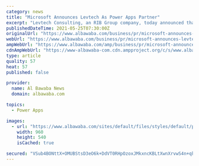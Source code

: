 ```yaml
---
category: news
title: "Microsoft Announces Levtech As Power Apps Partner"
excerpt: "Levtech Consulting, an RIB Group company, today announced that it has extended its partnership with Microsoft to be a certified Power Apps Partner Levtech Consulting, an RIB Group company ..."
publishedDateTime: 2021-05-25T07:30:00Z
originalUrl: "https://www.albawaba.com/business/pr/microsoft-announces-levtech-power-apps-partner-1429413"
webUrl: "https://www.albawaba.com/business/pr/microsoft-announces-levtech-power-apps-partner-1429413"
ampWebUrl: "https://www.albawaba.com/amp/business/pr/microsoft-announces-levtech-power-apps-partner-1429413"
cdnAmpWebUrl: "https://www-albawaba-com.cdn.ampproject.org/c/s/www.albawaba.com/amp/business/pr/microsoft-announces-levtech-power-apps-partner-1429413"
type: article
quality: 57
heat: 57
published: false

provider:
  name: Al Bawaba News
  domain: albawaba.com

topics:
  - Power Apps

images:
  - url: "https://www.albawaba.com/sites/default/files/styles/default/public/2021-05/Anilesh%20Kumar%2C%20CEO%2C%20Levtech%20Consulting.JPG?itok=FNOzJPpk"
    width: 960
    height: 540
    isCached: true

secured: "VSub4BONttX+OMUBStsD3eO6k+DdVT0RHpOzoxJMkxncKBLtXwnXrvwS4n+qkG1yWrHbxTD06gQ1+r2dJq/WGxspcr7RsbGG951ZE2gtc/GqsrJ0Onqq+3Sol3MQETd25XydlTNRJwdBq1Z+5pHobjG+o0KU9vxwJAAsaAnMje31yhLpq3tiZIta5ae656zYgBFMy5WtxO2hYeamx0RlOQ6bu5PLZqCPaXuqUKf5SehxLOTW17RhG8o6p+mEBakU684Q98gBVK79ITMhfYd3IGymqcyZ/gmq1GyKuRbj9/PuV8pMCq+HMbgphfiEYvjp4lhOT1dpYowzwpnjLITZf74/Fkhmwm3HsLrZaIcH+X4=;Bc1QwEbVPH1BSYLxnlxQNw=="
---
```



